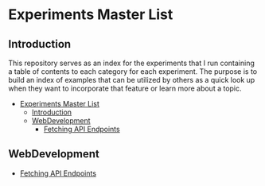 # Experiments Master List

## Introduction

This repository serves as an index for the experiments that I run containing a table of contents to each category for each experiment.
The purpose is to build an index of examples that can be utilized by others as a quick look up when they want to incorporate that feature or learn more about a topic.

<!-- TOC -->

- [Experiments Master List](#experiments-master-list)
    - [Introduction](#introduction)
    - [WebDevelopment](#webdevelopment)
        - [Fetching API Endpoints](./WebDevelopment/FetchingAPIEndpoints/README.md)

<!-- /TOC -->

## WebDevelopment

- [Fetching API Endpoints](./WebDevelopment/FetchingAPIEndpoints/README.md)